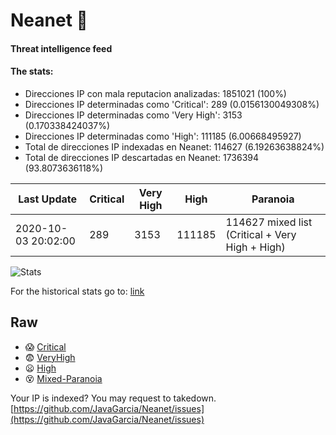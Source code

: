 # Neanet :hocho:
#### Threat intelligence feed
#### The stats:

- Direcciones IP con mala reputacion analizadas: 1851021 (100%)
- Direcciones IP determinadas como 'Critical':  289 (0.0156130049308%)
- Direcciones IP determinadas como 'Very High':  3153 (0.170338424037%)
- Direcciones IP determinadas como 'High':  111185 (6.00668495927)
- Total de direcciones IP indexadas en Neanet:  114627 (6.19263638824%)
- Total de direcciones IP descartadas en Neanet:  1736394 (93.8073636118%)

| Last Update | Critical | Very High | High | Paranoia |
| --- | --- | --- | --- | --- |
| 2020-10-03 20:02:00 | 289 | 3153 | 111185 | 114627 mixed list (Critical + Very High + High)|

![Stats](https://docs.google.com/spreadsheets/d/e/2PACX-1vSnaNMIXVabIpDJjufMlzH7poXnshF3mgd8Is1g9ytUEzVsP5my4Trn8f-xkoLLQ38xpL3HtmUexLo6/pubchart?oid=501124687&format=image)

For the historical stats go to: [link](/stats.csv)
## Raw
- :scream: [Critical](https://raw.githubusercontent.com/JavaGarcia/Neanet/master/blacklists/neanet_critical.txt)
- :fearful: [VeryHigh](https://raw.githubusercontent.com/JavaGarcia/Neanet/master/blacklists/neanet_veryHigh.txtt)
- :frowning: [High](https://raw.githubusercontent.com/JavaGarcia/Neanet/master/blacklists/neanet_high.txt)
- :dizzy_face: [Mixed-Paranoia](https://raw.githubusercontent.com/JavaGarcia/Neanet/master/blacklists/neanet_all.txt)


Your IP is indexed? You may request to takedown. [https://github.com/JavaGarcia/Neanet/issues](https://github.com/JavaGarcia/Neanet/issues)










































































































































































































































































































































































































































































































































































































































































































































































































































































































































































































































































































































































































































